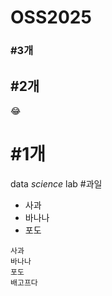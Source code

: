 # OSS2025
### \#3개
## \#2개
😂
# \#1개
data *science* lab
#과일
- 사과
- 바나나
- 포도
  
```
사과
바나나
포도
배고프다
```
